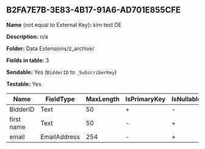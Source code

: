 ## B2FA7E7B-3E83-4B17-91A6-AD701E855CFE

**Name** (not equal to External Key)**:** kim test DE

**Description:** n/a

**Folder:** Data Extensions/z_archive/

**Fields in table:** 3

**Sendable:** Yes (`BidderID` to `_SubscriberKey`)

**Testable:** Yes

| Name | FieldType | MaxLength | IsPrimaryKey | IsNullable | DefaultValue |
| --- | --- | --- | --- | --- | --- |
| BidderID | Text | 50 | + | - |  |
| first name | Text | 50 | - | + |  |
| email | EmailAddress | 254 | - | + |  |
